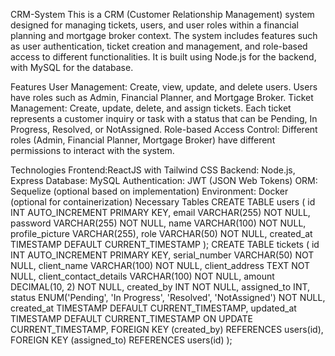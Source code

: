 CRM-System
This is a CRM (Customer Relationship Management) system designed for managing tickets, users, and user roles within a financial planning and mortgage broker context. The system includes features such as user authentication, ticket creation and management, and role-based access to different functionalities. It is built using Node.js for the backend, with MySQL for the database.

Features
User Management: Create, view, update, and delete users. Users have roles such as Admin, Financial Planner, and Mortgage Broker.
Ticket Management: Create, update, delete, and assign tickets. Each ticket represents a customer inquiry or task with a status that can be Pending, In Progress, Resolved, or NotAssigned.
Role-based Access Control: Different roles (Admin, Financial Planner, Mortgage Broker) have different permissions to interact with the system.

Technologies
Frontend:ReactJS with Tailwind CSS
Backend: Node.js, Express
Database: MySQL
Authentication: JWT (JSON Web Tokens)
ORM: Sequelize (optional based on implementation)
Environment: Docker (optional for containerization)
Necessary Tables
CREATE TABLE users (
    id INT AUTO_INCREMENT PRIMARY KEY,
    email VARCHAR(255) NOT NULL,
    password VARCHAR(255) NOT NULL,
    name VARCHAR(100) NOT NULL,
    profile_picture VARCHAR(255),
    role VARCHAR(50) NOT NULL,
    created_at TIMESTAMP DEFAULT CURRENT_TIMESTAMP
);
CREATE TABLE tickets (
    id INT AUTO_INCREMENT PRIMARY KEY,
    serial_number VARCHAR(50) NOT NULL,
    client_name VARCHAR(100) NOT NULL,
    client_address TEXT NOT NULL,
    client_contact_details VARCHAR(100) NOT NULL,
    amount DECIMAL(10, 2) NOT NULL,
    created_by INT NOT NULL,
    assigned_to INT,
    status ENUM('Pending', 'In Progress', 'Resolved', 'NotAssigned') NOT NULL,
    created_at TIMESTAMP DEFAULT CURRENT_TIMESTAMP,
    updated_at TIMESTAMP DEFAULT CURRENT_TIMESTAMP ON UPDATE CURRENT_TIMESTAMP,
    FOREIGN KEY (created_by) REFERENCES users(id),
    FOREIGN KEY (assigned_to) REFERENCES users(id)
);
